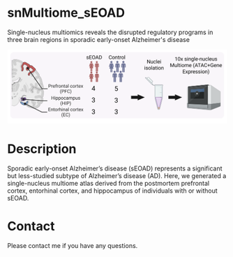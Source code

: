 # snMultiome_sEOAD
Single-nucleus multiomics reveals the disrupted regulatory programs in three brain regions in sporadic early-onset Alzheimer's disease

<img src="Data/design.png" alt="Summary Figure" width="600"/>

# Description
Sporadic early-onset Alzheimer’s disease (sEOAD) represents a significant but less-studied subtype of Alzheimer’s disease (AD). Here, we generated a single-nucleus multiome atlas derived from the postmortem prefrontal cortex, entorhinal cortex, and hippocampus of individuals with or without sEOAD.

# Contact
Please contact me if you have any questions.
